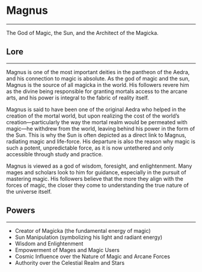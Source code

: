 # Magnus

---

The God of Magic, the Sun, and the Architect of the Magicka.

## Lore

---

Magnus is one of the most important deities in the pantheon of the Aedra, and his connection to magic is absolute. As the god of magic and the sun, Magnus is the source of all magicka in the world. His followers revere him as the divine being responsible for granting mortals access to the arcane arts, and his power is integral to the fabric of reality itself.

Magnus is said to have been one of the original Aedra who helped in the creation of the mortal world, but upon realizing the cost of the world’s creation—particularly the way the mortal realm would be permeated with magic—he withdrew from the world, leaving behind his power in the form of the Sun. This is why the Sun is often depicted as a direct link to Magnus, radiating magic and life-force. His departure is also the reason why magic is such a potent, unpredictable force, as it is now untethered and only accessible through study and practice.

Magnus is viewed as a god of wisdom, foresight, and enlightenment. Many mages and scholars look to him for guidance, especially in the pursuit of mastering magic. His followers believe that the more they align with the forces of magic, the closer they come to understanding the true nature of the universe itself.

## Powers

---

- Creator of Magicka (the fundamental energy of magic)
- Sun Manipulation (symbolizing his light and radiant energy)
- Wisdom and Enlightenment
- Empowerment of Mages and Magic Users
- Cosmic Influence over the Nature of Magic and Arcane Forces
- Authority over the Celestial Realm and Stars